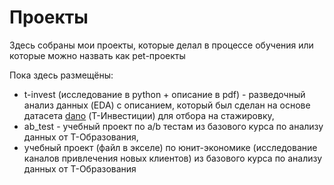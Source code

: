 # Проекты
  Здесь собраны мои проекты, которые делал в процессе обучения или которые можно назвать как pet-проекты
  
  Пока здесь размещёны:
  - t-invest (исследование в python + описание в pdf) - разведочный анализ данных (EDA) с описанием, который был сделан на основе датасета [dano](https://dano.hse.ru/data2024) (Т-Инвестиции) для отбора на стажировку,
  - ab_test - учебный проект по a/b тестам из базового курса по анализу данных от Т-Образования,
  - учебный проект (файл в экселе) по юнит-экономике (исследование каналов привлечения новых клиентов) из базового курса по анализу данных от Т-Образования

  
